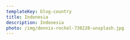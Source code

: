 ```yaml
---
templateKey: blog-country
title: Indonesia
description: Indonesia
photo: /img/dennis-rochel-730220-unsplash.jpg
---
```


